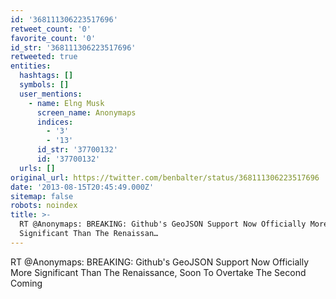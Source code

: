 ```yaml
---
id: '368111306223517696'
retweet_count: '0'
favorite_count: '0'
id_str: '368111306223517696'
retweeted: true
entities:
  hashtags: []
  symbols: []
  user_mentions:
    - name: Elng Musk
      screen_name: Anonymaps
      indices:
        - '3'
        - '13'
      id_str: '37700132'
      id: '37700132'
  urls: []
original_url: https://twitter.com/benbalter/status/368111306223517696
date: '2013-08-15T20:45:49.000Z'
sitemap: false
robots: noindex
title: >-
  RT @Anonymaps: BREAKING: Github's GeoJSON Support Now Officially More
  Significant Than The Renaissan…
---
```


RT @Anonymaps: BREAKING: Github's GeoJSON Support Now Officially More Significant Than The Renaissance, Soon To Overtake The Second Coming